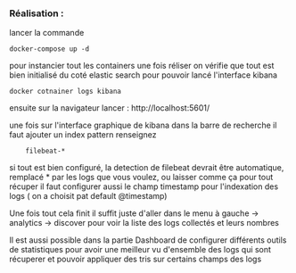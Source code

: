 ### Réalisation : 
lancer la commande 
```
docker-compose up -d
```
pour instancier tout les containers
une fois réliser on vérifie que tout est bien initialisé du coté elastic search pour pouvoir lancé l'interface kibana

```
docker cotnainer logs kibana
```

ensuite sur la navigateur lancer :
http://localhost:5601/

une fois sur l'interface graphique de kibana
dans la barre de recherche il faut ajouter un index pattern
renseignez 
```
    filebeat-*
```
si tout est bien configuré, la detection de filebeat devrait être automatique, remplacé * par les logs que vous voulez, ou laisser comme ça pour tout récuper
il faut configurer aussi le champ timestamp pour l'indexation des logs ( on a choisit pat default @timestamp)

Une fois tout cela finit il suffit juste d'aller dans le menu à gauche -> analytics -> discover 
pour voir la liste des logs collectés et leurs nombres

Il est aussi possible dans la partie Dashboard de configurer différents outils de statistiques pour avoir une meilleur vu d'ensemble des logs qui sont récuperer et pouvoir appliquer des tris sur certains champs des logs
